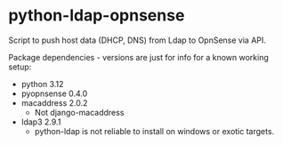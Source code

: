 # python-ldap-opnsense
Script to push host data (DHCP, DNS) from Ldap to OpnSense via API.

Package dependencies - versions are just for info for a known working setup:
* python 3.12
* pyopnsense 0.4.0
* macaddress 2.0.2
  * Not django-macaddress
* ldap3 2.9.1
  * python-ldap is not reliable to install on windows or exotic targets.

